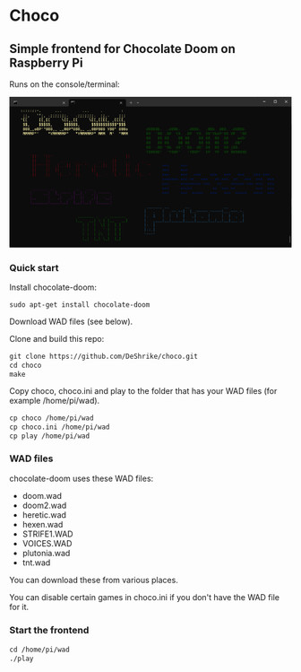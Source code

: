 # Choco

## Simple frontend for Chocolate Doom on Raspberry Pi

Runs on the console/terminal:

![Screenshot](screenshot.png)

### Quick start

Install chocolate-doom:

```console
sudo apt-get install chocolate-doom
```

Download WAD files (see below).

Clone and build this repo:

```console
git clone https://github.com/DeShrike/choco.git
cd choco
make
```

Copy choco, choco.ini and play to the folder that has your WAD files (for example /home/pi/wad).

```console
cp choco /home/pi/wad
cp choco.ini /home/pi/wad
cp play /home/pi/wad
```

### WAD files

chocolate-doom uses these WAD files:

- doom.wad
- doom2.wad
- heretic.wad
- hexen.wad
- STRIFE1.WAD
- VOICES.WAD
- plutonia.wad
- tnt.wad

You can download these from various places.

You can disable certain games in choco.ini if you don't have the WAD file for it.

### Start the frontend

```console
cd /home/pi/wad
./play
```

